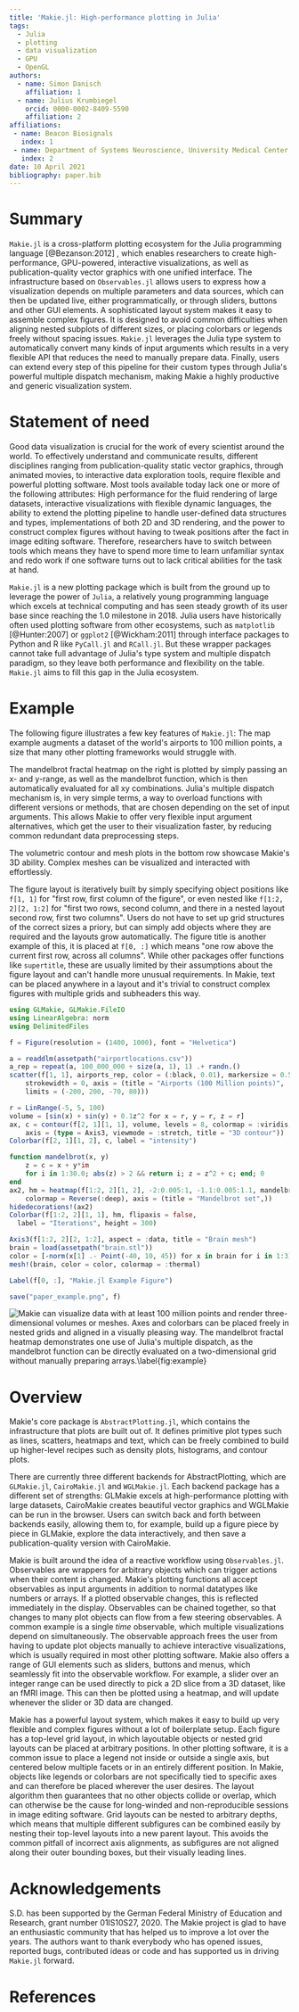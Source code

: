```yaml
---
title: 'Makie.jl: High-performance plotting in Julia'
tags:
  - Julia
  - plotting
  - data visualization
  - GPU
  - OpenGL
authors:
  - name: Simon Danisch
    affiliation: 1
  - name: Julius Krumbiegel
    orcid: 0000-0002-8409-5590
    affiliation: 2
affiliations:
 - name: Beacon Biosignals
   index: 1
 - name: Department of Systems Neuroscience, University Medical Center Hamburg-Eppendorf
   index: 2
date: 10 April 2021
bibliography: paper.bib
---
```


# Summary

`Makie.jl` is a cross-platform plotting ecosystem for the Julia programming language [@Bezanson:2012] , which enables researchers to create high-performance, GPU-powered, interactive visualizations, as well as publication-quality vector graphics with one unified interface.
The infrastructure based on `Observables.jl` allows users to express how a visualization depends on multiple parameters and data sources, which can then be updated live, either programmatically, or through sliders, buttons and other GUI elements.
A sophisticated layout system makes it easy to assemble complex figures.
It is designed to avoid common difficulties when aligning nested subplots of different sizes, or placing colorbars or legends freely without spacing issues.
`Makie.jl` leverages the Julia type system to automatically convert many kinds of input arguments which results in a very flexible API that reduces the need to manually prepare data.
Finally, users can extend every step of this pipeline for their custom types through Julia's powerful multiple dispatch mechanism, making Makie a highly productive and generic visualization system.

# Statement of need

Good data visualization is crucial for the work of every scientist around the world.
To effectively understand and communicate results, different disciplines ranging from publication-quality static vector graphics, through animated movies, to interactive data exploration tools, require flexible and powerful plotting software.
Most tools available today lack one or more of the following attributes: High performance for the fluid rendering of large datasets, interactive visualizations with flexible dynamic languages, the ability to extend the plotting pipeline to handle user-defined data structures and types, implementations of both 2D and 3D rendering, and the power to construct complex figures without having to tweak positions after the fact in image editing software.
Therefore, researchers have to switch between tools which means they have to spend more time to learn unfamiliar syntax and redo work if one software turns out to lack critical abilities for the task at hand.

`Makie.jl` is a new plotting package which is built from the ground up to leverage the power of `Julia`, a relatively young programming language which excels at technical computing and has seen steady growth of its user base since reaching the 1.0 milestone in 2018.
Julia users have historically often used plotting software from other ecosystems, such as `matplotlib` [@Hunter:2007] or `ggplot2` [@Wickham:2011] through interface packages to Python and R like `PyCall.jl` and `RCall.jl`.
But these wrapper packages cannot take full advantage of Julia's type system and multiple dispatch paradigm, so they leave both performance and flexibility on the table.
`Makie.jl` aims to fill this gap in the Julia ecosystem.

# Example

The following figure illustrates a few key features of `Makie.jl`:
The map example augments a dataset of the world's airports to 100 million points, a size that many other plotting frameworks would struggle with.

The mandelbrot fractal heatmap on the right is plotted by simply passing an x- and y-range, as well as the mandelbrot function, which is then automatically evaluated for all xy combinations.
Julia's multiple dispatch mechanism is, in very simple terms, a way to overload functions with different versions or methods, that are chosen depending on the set of input arguments.
This allows Makie to offer very flexible input argument alternatives, which get the user to their visualization faster, by reducing common redundant data preprocessing steps.

The volumetric contour and mesh plots in the bottom row showcase Makie's 3D ability.
Complex meshes can be visualized and interacted with effortlessly.

The figure layout is iteratively built by simply specifying object positions like `f[1, 1]` for "first row, first column of the figure", or even nested like `f[1:2, 2][2, 1:2]` for "first two rows, second column, and there in a nested layout second row, first two columns".
Users do not have to set up grid structures of the correct sizes a priory, but can simply add objects where they are required and the layouts grow automatically.
The figure title is another example of this, it is placed at `f[0, :]` which means "one row above the current first row, across all columns".
While other packages offer functions like `supertitle`, these are usually limited by their assumptions about the figure layout and can't handle more unusual requirements.
In Makie, text can be placed anywhere in a layout and it's trivial to construct complex figures with multiple grids and subheaders this way.


```julia
using GLMakie, GLMakie.FileIO
using LinearAlgebra: norm
using DelimitedFiles

f = Figure(resolution = (1400, 1000), font = "Helvetica")

a = readdlm(assetpath("airportlocations.csv"))
a_rep = repeat(a, 100_000_000 ÷ size(a, 1), 1) .+ randn.()
scatter(f[1, 1], airports_rep, color = (:black, 0.01), markersize = 0.5,
    strokewidth = 0, axis = (title = "Airports (100 Million points)",
    limits = (-200, 200, -70, 80)))

r = LinRange(-5, 5, 100)
volume = [sin(x) + sin(y) + 0.1z^2 for x = r, y = r, z = r]
ax, c = contour(f[2, 1][1, 1], volume, levels = 8, colormap = :viridis,
    axis = (type = Axis3, viewmode = :stretch, title = "3D contour"))
Colorbar(f[2, 1][1, 2], c, label = "intensity")

function mandelbrot(x, y)
    z = c = x + y*im
    for i in 1:30.0; abs(z) > 2 && return i; z = z^2 + c; end; 0
end
ax2, hm = heatmap(f[1:2, 2][1, 2], -2:0.005:1, -1.1:0.005:1.1, mandelbrot,
    colormap = Reverse(:deep), axis = (title = "Mandelbrot set",))
hidedecorations!(ax2)
Colorbar(f[1:2, 2][1, 1], hm, flipaxis = false,
  label = "Iterations", height = 300)

Axis3(f[1:2, 2][2, 1:2], aspect = :data, title = "Brain mesh")
brain = load(assetpath("brain.stl"))
color = [-norm(x[1] .- Point(-40, 10, 45)) for x in brain for i in 1:3]
mesh!(brain, color = color, colormap = :thermal)

Label(f[0, :], "Makie.jl Example Figure")

save("paper_example.png", f)
```

![Makie can visualize data with at least 100 million points and render three-dimensional volumes or meshes. Axes and colorbars can be placed freely in nested grids and aligned in a visually pleasing way. The mandelbrot fractal heatmap demonstrates one use of Julia's multiple dispatch, as the mandelbrot function can be directly evaluated on a two-dimensional grid without manually preparing arrays.\label{fig:example}](paper_example.png)

# Overview

Makie's core package is `AbstractPlotting.jl`, which contains the infrastructure that plots are built out of.
It defines primitive plot types such as lines, scatters, heatmaps and text, which can be freely combined to build up higher-level recipes such as density plots, histograms, and contour plots.

There are currently three different backends for AbstractPlotting, which are `GLMakie.jl`, `CairoMakie.jl` and `WGLMakie.jl`.
Each backend package has a different set of strengths: GLMakie excels at high-performance plotting with large datasets, CairoMakie creates beautiful vector graphics and WGLMakie can be run in the browser.
Users can switch back and forth between backends easily, allowing them to, for example, build up a figure piece by piece in GLMakie, explore the data interactively, and then save a publication-quality version with CairoMakie.

Makie is built around the idea of a reactive workflow using `Observables.jl`.
Observables are wrappers for arbitrary objects which can trigger actions when their content is changed.
Makie's plotting functions all accept observables as input arguments in addition to normal datatypes like numbers or arrays.
If a plotted observable changes, this is reflected immediately in the display.
Observables can be chained together, so that changes to many plot objects can flow from a few steering observables.
A common example is a single *time* observable, which multiple visualizations depend on simultaneously.
The observable approach frees the user from having to update plot objects manually to achieve interactive visualizations, which is usually required in most other plotting software.
Makie also offers a range of GUI elements such as sliders, buttons and menus, which seamlessly fit into the observable workflow.
For example, a slider over an integer range can be used directly to pick a 2D slice from a 3D dataset, like an fMRI image.
This can then be plotted using a heatmap, and will update whenever the slider or 3D data are changed.

Makie has a powerful layout system, which makes it easy to build up very flexible and complex figures without a lot of boilerplate setup.
Each figure has a top-level grid layout, in which layoutable objects or nested grid layouts can be placed at arbitrary positions.
In other plotting software, it is a common issue to place a legend not inside or outside a single axis, but centered below multiple facets or in an entirely different position.
In Makie, objects like legends or colorbars are not specifically tied to specific axes and can therefore be placed wherever the user desires.
The layout algorithm then guarantees that no other objects collide or overlap, which can otherwise be the cause for long-winded and non-reproducible sessions in image editing software.
Grid layouts can be nested to arbitrary depths, which means that multiple different subfigures can be combined easily by nesting their top-level layouts into a new parent layout.
This avoids the common pitfall of incorrect axis alignments, as subfigures are not aligned along their outer bounding boxes, but their visually leading lines.



# Acknowledgements

S.D. has been supported by the German Federal Ministry of Education and Research, grant number 01IS10S27, 2020.
The Makie project is glad to have an enthusiastic community that has helped us to improve a lot over the years.
The authors want to thank everybody who has opened issues, reported bugs, contributed ideas or code and has supported us in driving `Makie.jl` forward.

# References